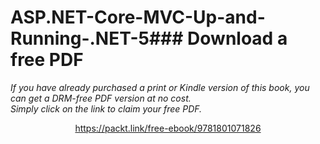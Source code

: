 # ASP.NET-Core-MVC-Up-and-Running-.NET-5### Download a free PDF

 <i>If you have already purchased a print or Kindle version of this book, you can get a DRM-free PDF version at no cost.<br>Simply click on the link to claim your free PDF.</i>
<p align="center"> <a href="https://packt.link/free-ebook/9781801071826">https://packt.link/free-ebook/9781801071826 </a> </p>